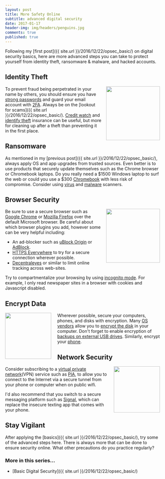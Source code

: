 ```yaml
---
layout: post
title: More Safety Online
subtitle: advanced digital security
date: 2017-01-17
header-img: img/headers/penguins.jpg
comments: true
published: true
---
```


Following my [first post]({{ site.url }}/2016/12/22/opsec_basic/) on digital security basics, here are more advanced steps you can take to protect yourself from identity theft, ransomware & malware,  and hacked accounts.

## Identity Theft
<img style="float:right; width:175px;padding-left:15px" src="{{site_url}}/img/posts/opsec_adv_theft.jpg"/>To prevent fraud being perpetrated in your name by others, you should ensure you have [strong passwords](https://1password.com/) and guard your email account with [2FA](https://www.google.ca/landing/2step/).  Always be on the [lookout for scams]({{ site.url }}/2016/12/22/opsec_basic/). [Credit watch](https://www.econsumer.equifax.ca) and [identify theft](http://www.group.tdinsurance.com/en/home/identityplus) insurance can be useful, but more for cleaning up after a theft than preventing it in the first place.

## Ransomware
As mentioned in my [previous post]({{ site.url }}/2016/12/22/opsec_basic/), always apply OS and app upgrades from trusted sources.  Even better is to use products that securely update themselves such as the Chrome browser or Chromebook laptops.   Do you really need a $1500 Windows laptop to surf the web or could you use a $300 [Chromebook](https://www.google.com/chromebook/) with less risk of compromise.  Consider using [virus](https://www.microsoft.com/en-us/windows/windows-defender) and [malware](https://www.malwarebytes.com/mobile/) scanners.

## Browser Security
<img style="float:right; width:175px;padding-left:15px" src="{{site_url}}/img/posts/opsec_adv_incognito.png"/>Be sure to use a secure browser such as [Google Chrome](https://www.google.com/chrome/) or [Mozilla Firefox](https://www.mozilla.org/en-US/firefox/products/) over the default Microsoft browser.  Be careful about which browser plugins you add, however some can be very helpful including:

* An ad-blocker such as [uBlock Origin](https://chrome.google.com/webstore/detail/ublock-origin/cjpalhdlnbpafiamejdnhcphjbkeiagm) or [AdBlock](https://chrome.google.com/webstore/detail/adblock/gighmmpiobklfepjocnamgkkbiglidom).
* [HTTPS Everywhere](https://chrome.google.com/webstore/detail/https-everywhere/gcbommkclmclpchllfjekcdonpmejbdp) to try for a secure connection wherever possible.
* [Decentraleyes](https://addons.mozilla.org/en-Us/firefox/addon/decentraleyes/) or similar to limit online tracking across web-sites.

Try to compartmentalize your browsing by using [incognito mode](https://support.google.com/chrome/answer/95464?source=gsearch&hl=en).  For example, I only read newspaper sites in a browser with cookies and Javascript disabled.

## Encrypt Data
<img style="float:left; width:150px;padding-right:20px" src="{{site_url}}/img/posts/opsec_adv_disk.jpg"/>Wherever possible, secure your computers, phones, and disks with encryption.  Many [OS vendors](https://support.apple.com/en-ca/HT204837) allow you to [encrypt the disk](http://linoxide.com/ubuntu-how-to/two-methods-to-protect-your-data-using-ubuntu-disk-encryption/) in your computer.  Don't forget to enable encryption of [backups on external USB drives](https://support.apple.com/kb/PH18852?locale=en_US).  Similarly, encrypt your [phone](http://www.howtogeek.com/141953/how-to-encrypt-your-android-phone-and-why-you-might-want-to/). 

## Network Security
<img style="float:right; width:150px;padding-left:15px" src="{{site_url}}/img/posts/opsec_adv_vpn.png"/>Consider subscribing to a [virtual private network](https://en.wikipedia.org/wiki/Virtual_private_network)(VPN) service such as [PIA](https://www.privateinternetaccess.com/), to allow you to connect to the Internet via a secure tunnel from your phone or computer when on public wifi.

I'd also recommend that you switch to a secure messaging platform such as [Signal](https://whispersystems.org/), which can replace the insecure texting app that comes with your phone.

## Stay Vigilant
After applying the [basics]({{ site.url }}/2016/12/22/opsec_basic/), try some of the advanced steps here.  There is always more that can be done to ensure security online.  What other precautions do you practice regularly? 
 
### More in this series...
* [Basic Digital Security]({{ site.url }}/2016/12/22/opsec_basic/)